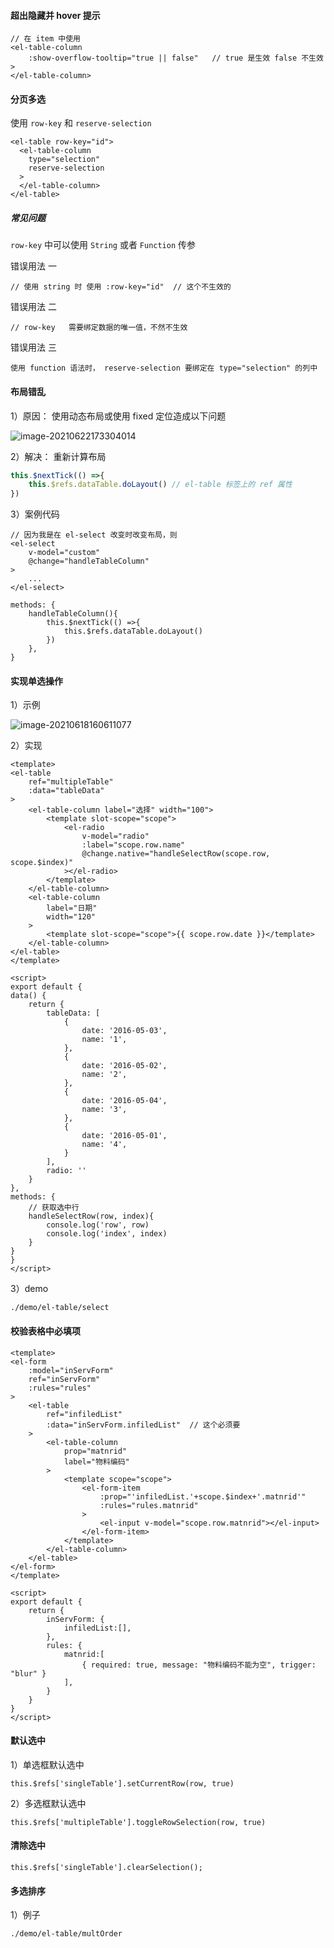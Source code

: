#### 超出隐藏并 hover 提示

```
// 在 item 中使用
<el-table-column
	:show-overflow-tooltip="true || false"   // true 是生效 false 不生效
>
</el-table-column>
```

#### 分页多选

使用 `row-key` 和 `reserve-selection`

```
<el-table row-key="id">
  <el-table-column 
  	type="selection" 
  	reserve-selection
  >
  </el-table-column>
</el-table>
```

##### 常见问题

`row-key` 中可以使用 `String`  或者 `Function` 传参

错误用法 一

```
// 使用 string 时 使用 :row-key="id"  // 这个不生效的
```

错误用法 二

```
// row-key   需要绑定数据的唯一值，不然不生效
```

错误用法 三

```
使用 function 语法时， reserve-selection 要绑定在 type="selection" 的列中
```

#### 布局错乱

1）原因： 使用动态布局或使用 fixed 定位造成以下问题

![image-20210622173304014](el-table.assets/image-20210622173304014.png)

2）解决： 重新计算布局

```js
this.$nextTick(() =>{
	this.$refs.dataTable.doLayout() // el-table 标签上的 ref 属性
})
```

3）案例代码

```vue
// 因为我是在 el-select 改变时改变布局，则
<el-select 
	v-model="custom" 
	@change="handleTableColumn"
>
	...
</el-select>

methods: {
	handleTableColumn(){
		this.$nextTick(() =>{
			this.$refs.dataTable.doLayout()
		})
	},
}
```

#### 实现单选操作

1）示例

![image-20210618160611077](el-table.assets/image-20210618160611077.png)

2）实现

```
<template>
<el-table
	ref="multipleTable"
	:data="tableData"
>
	<el-table-column label="选择" width="100">
		<template slot-scope="scope">
			<el-radio 
				v-model="radio" 
				:label="scope.row.name"
				@change.native="handleSelectRow(scope.row, scope.$index)"
			></el-radio>
		</template>
	</el-table-column>
	<el-table-column
		label="日期"
		width="120"
	>
		<template slot-scope="scope">{{ scope.row.date }}</template>
	</el-table-column>
</el-table>
</template>

<script>
export default {
data() {
	return {
		tableData: [
			{
				date: '2016-05-03',
				name: '1',
			}, 
			{
				date: '2016-05-02',
				name: '2',
			}, 
			{
				date: '2016-05-04',
				name: '3',
			}, 
			{
				date: '2016-05-01',
				name: '4',
			}
		],
		radio: ''
	}
},
methods: {
	// 获取选中行
	handleSelectRow(row, index){
		console.log('row', row)
		console.log('index', index)
	}
}
}
</script>
```

3）demo

```
./demo/el-table/select 
```

#### 校验表格中必填项

```
<template>
<el-form 
	:model="inServForm" 
	ref="inServForm"  
	:rules="rules" 
>
	<el-table 
		ref="infiledList" 
		:data="inServForm.infiledList"  // 这个必须要
	>
		<el-table-column 
			prop="matnrid"  
			label="物料编码"  
		>
			<template scope="scope">
				<el-form-item 
					:prop="'infiledList.'+scope.$index+'.matnrid'" 				
					:rules="rules.matnrid"
				>
					<el-input v-model="scope.row.matnrid"></el-input>
				</el-form-item>
			</template>
		</el-table-column>
	</el-table>
</el-form>
</template>

<script>
export default {
	return {
		inServForm: {
			infiledList:[],
		},
		rules: {
			matnrid:[
				{ required: true, message: "物料编码不能为空", trigger: "blur" }
			],
		}
	}
}
</script>
```

#### 默认选中

1）单选框默认选中

```
this.$refs['singleTable'].setCurrentRow(row, true)
```

2）多选框默认选中

```
this.$refs['multipleTable'].toggleRowSelection(row, true)
```

#### 清除选中

```
this.$refs['singleTable'].clearSelection();
```

#### 多选排序

1）例子

```
./demo/el-table/multOrder
```